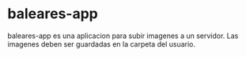 # baleares-app

baleares-app es una aplicacion para subir imagenes a un servidor.  Las imagenes deben ser guardadas en la carpeta del usuario.
